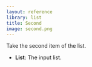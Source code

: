 ```yaml
---
layout: reference
library: list
title: Second
image: second.png
---
```

Take the second item of the list.

* **List**: The input list.
